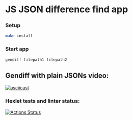 # JS JSON difference find app

### Setup
```bash
make install
```
### Start app
```bash
gendiff filepath1 filepath2
```

## Gendiff with plain JSONs video:
[![asciicast](https://asciinema.org/a/3WxbhnMjGoN4MWWjItgTL2rY3.svg)](https://asciinema.org/a/3WxbhnMjGoN4MWWjItgTL2rY3)

### Hexlet tests and linter status:
[![Actions Status](https://github.com/Mike8888888/frontend-project-46/actions/workflows/hexlet-check.yml/badge.svg)](https://github.com/Mike8888888/frontend-project-46/actions)

